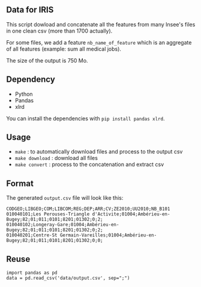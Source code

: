 ## Data for IRIS

This script dowload and concatenate all the features from many Insee's files in one clean csv (more than 1700 actually).

For some files, we add a feature `nb_name_of_feature` which is an aggregate of all features (example: sum all medical jobs).

The size of the output is 750 Mo.

## Dependency

- Python
- Pandas
- xlrd

You can install the dependencies with `pip install pandas xlrd`.

## Usage

- `make` : to automatically download files and process to the output csv
- `make download` : download all files
- `make convert` : process to the concatenation and extract csv

## Format

The generated `output.csv` file will look like this:


```csv
CODGEO;LIBGEO;COM;LIBCOM;REG;DEP;ARR;CV;ZE2010;UU2010;NB_B101
010040101;Les Perouses-Triangle d'Activite;01004;Ambérieu-en-Bugey;82;01;011;0101;8201;01302;0;2;
010040102;Longeray-Gare;01004;Ambérieu-en-Bugey;82;01;011;0101;8201;01302;0;2;
010040201;Centre-St Germain-Vareilles;01004;Ambérieu-en-Bugey;82;01;011;0101;8201;01302;0;0;
```

## Reuse

```
import pandas as pd
data = pd.read_csv('data/output.csv', sep=";")
```


